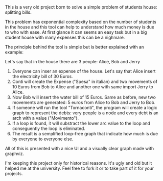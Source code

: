 This is a very old project born to solve a simple problem of students house: splitting bills.

This problem has exponential complexity based on the number of students in the house and this tool
can help to understand how much money is due to who with ease.
At first glance it can seems an easy task but in a big student house with many expenses this can be a nighmare.

The principle behind the tool is simple but is better explained with an example:

Let's say that in the house there are 3 people: Alice, Bob and Jerry

1) Everyone can inser an expense of the house. Let's say that Alice insert the electricity bill of 30 Euros.
2) Conti will create the Expense ("Spesa" in italian) and two movements of 10 Euros from Bob to Alice and another one with same import Jerry to Alice.
3) Now Bob will insert the water bill of 15 Euros. Same as before, new two movements are generated: 5 euros from Alice to Bob and Jerry to Bob.
4) If someone will run the tool "Tornaconti", the program will create a logic graph to represent the debts: very people is a node and every debt is an arch with a value ("Movimento").
5) If a loop is found, it will substract the lower arc value to the loop and conseguently the loop is eliminated.
6) The result is a semplified loop-free graph that indicate how much is due by everyone to everyone else.

All of this is presented with a nice UI and a visually clear graph made with graphviz.

I'm keeping this project only for historical reasons. It's ugly and old but it helped me at the university.
Feel free to fork it or to take part of it for your projects.
